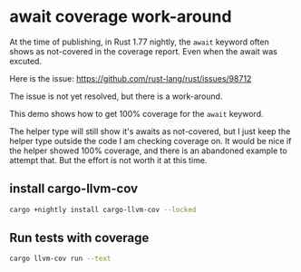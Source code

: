 
# await coverage work-around


At the time of publishing, in Rust 1.77 nightly, the `await` keyword often shows
as not-covered in the coverage report. Even when the await was excuted.

Here is the issue:
https://github.com/rust-lang/rust/issues/98712

The issue is not yet resolved, but there is a work-around.

This demo shows how to get 100% coverage for the `await` keyword.

The helper type will still show it's awaits as not-covered, but I
just keep the helper type outside the code I am checking coverage on.
It would be nice if the helper showed 100% coverage, and
there is an abandoned example to attempt that.
But the effort is not worth it at this time.


## install cargo-llvm-cov
```bash
cargo +nightly install cargo-llvm-cov --locked
```

## Run tests with coverage
```bash
cargo llvm-cov run --text
```
